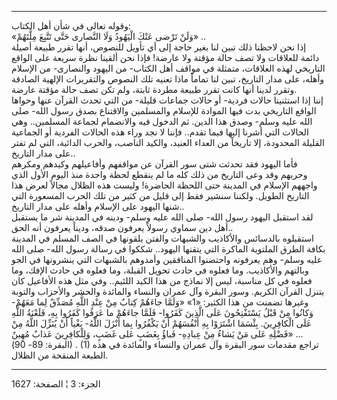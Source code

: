 ------------------------------------------------------------------------

وقوله تعالى في شأن أهل الكتاب:  
«وَلَنْ تَرْضى عَنْكَ الْيَهُودُ وَلَا النَّصارى حَتَّى تَتَّبِعَ مِلَّتَهُمْ» ..  
إذا نحن لاحظنا ذلك تبين لنا بغير حاجة إلى أي تأويل للنصوص، أنها تقرر
طبيعة أصيلة دائمة للعلاقات ولا تصف حالة مؤقتة ولا عارضة! فإذا نحن ألقينا
نظرة سريعة على الواقع التاريخي لهذه العلاقات، متمثلة في مواقف أهل
الكتاب- من اليهود والنصارى- من الإسلام وأهله، على مدار التاريخ، تبين لنا
تماماً ماذا تعنيه تلك النصوص والتقريرات الإلهية الصادقة وتقرر لدينا أنها
كانت تقرر طبيعة مطردة ثابتة، ولم تكن تصف حالة مؤقتة عارضة.  
إننا إذا استثنينا حالات فردية- أو حالات جماعات قليلة- من التي تحدث
القرآن عنها وحواها الواقع التاريخي بدت فيها الموادة للإسلام والمسلمين
والاقتناع بصدق رسول الله- صلى الله عليه وسلم- وصدق هذا الدين. ثم الدخول
فيه والانضمام لجماعة المسلمين.. وهي الحالات التي أشرنا إليها فيما تقدم..
فإننا لا نجد وراء هذه الحالات الفردية أو الجماعية القليلة المحدودة، إلا
تاريخاً من العداء العنيد، والكيد الناصب، والحرب الدائبة، التي لم تفتر على
مدار التاريخ..  
فأما اليهود فقد تحدثت شتى سور القرآن عن مواقفهم وأفاعيلهم وكيدهم ومكرهم
وحربهم وقد وعى التاريخ من ذلك كله ما لم ينقطع لحظة واحدة منذ اليوم الأول
الذي واجههم الإسلام في المدينة حتى اللحظة الحاضرة! وليست هذه الظلال
مجالاً لعرض هذا التاريخ الطويل. ولكننا سنشير فقط إلى قليل من كثير من تلك
الحرب المسعورة التي شنها اليهود على الإسلام وأهله على مدار التاريخ..  
لقد استقبل اليهود رسول الله- صلى الله عليه وسلم- ودينه في المدينة شر ما
يستقبل أهل دين سماوي رسولاً يعرفون صدقه، وديناً يعرفون أنه الحق..  
استقبلوه بالدسائس والأكاذيب والشبهات والفتن يلقونها في الصف المسلم في
المدينة بكافة الطرق الملتوية الماكرة التي يتقنها اليهود.. شككوا في رسالة
رسول الله- صلى الله عليه وسلم- وهم يعرفونه واحتضنوا المنافقين وأمدوهم
بالشبهات التي ينشرونها في الجو وبالتهم والأكاذيب. وما فعلوه في حادث
تحويل القبلة، وما فعلوه في حادث الإفك، وما فعلوه في كل مناسبة، ليس إلا
نماذج من هذا الكيد اللئيم.. وفي مثل هذه الأفاعيل كان يتنزل القرآن
الكريم. وسور البقرة وآل عمران والنساء والمائدة والحشر والأحزاب والتوبة
وغيرها تضمنت من هذا الكثير: «1» «وَلَمَّا جاءَهُمْ كِتابٌ مِنْ عِنْدِ اللَّهِ مُصَدِّقٌ لِما
مَعَهُمْ- وَكانُوا مِنْ قَبْلُ يَسْتَفْتِحُونَ عَلَى الَّذِينَ كَفَرُوا- فَلَمَّا جاءَهُمْ ما عَرَفُوا كَفَرُوا
بِهِ، فَلَعْنَةُ اللَّهِ عَلَى الْكافِرِينَ. بِئْسَمَا اشْتَرَوْا بِهِ أَنْفُسَهُمْ أَنْ يَكْفُرُوا بِما أَنْزَلَ
اللَّهُ- بَغْياً أَنْ يُنَزِّلَ اللَّهُ مِنْ فَضْلِهِ عَلى مَنْ يَشاءُ مِنْ عِبادِهِ- فَباؤُ بِغَضَبٍ عَلى غَضَبٍ،
وَلِلْكافِرِينَ عَذابٌ مُهِينٌ» ...  
(البقرة: 89- 90) . (1) تراجع مقدمات سور البقرة وآل عمران والنساء
والمائدة في هذه الطبعة المنقحة من الظلال.

------------------------------------------------------------------------

الجزء: 3 ¦ الصفحة: 1627
